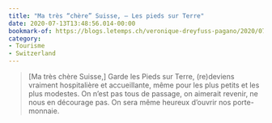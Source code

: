 ```yaml
---
title: "Ma très “chère” Suisse, – Les pieds sur Terre"
date: 2020-07-13T13:48:56.014-00:00
bookmark-of: https://blogs.letemps.ch/veronique-dreyfuss-pagano/2020/07/11/ma-tres-chere-suisse/
category:
- Tourisme
- Switzerland
---
```

> [Ma très chère Suisse,] Garde les Pieds sur Terre, (re)deviens vraiment hospitalière et accueillante, même pour les plus petits et les plus modestes. On n’est pas tous de passage, on aimerait revenir, ne nous en décourage pas. On sera même heureux d’ouvrir nos porte-monnaie.
